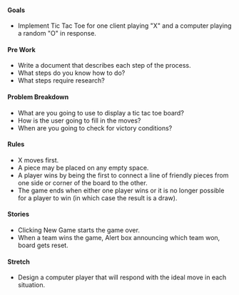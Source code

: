 
#### Goals
- Implement Tic Tac Toe for one client playing "X" and a computer playing a random "O" in response.

#### Pre Work
- Write a document that describes each step of the process.
- What steps do you know how to do?
- What steps require research?


#### Problem Breakdown
- What are you going to use to display a tic tac toe board?
- How is the user going to fill in the moves?
- When are you going to check for victory conditions?


#### Rules
- X moves first.
- A piece may be placed on any empty space.
- A player wins by being the first to connect a line of friendly pieces from one side or corner of the board to the other.
- The game ends when either one player wins or it is no longer possible for a player to win (in which case the result is a draw).


#### Stories
- Clicking New Game starts the game over.
- When a team wins the game, Alert box announcing which team won, board gets reset.


#### Stretch
- Design a computer player that will respond with the ideal move in each situation.
